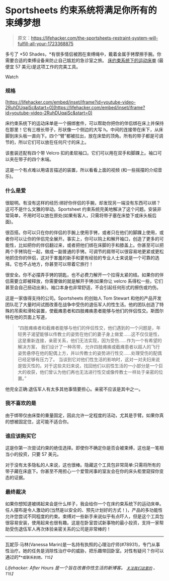 # Sportsheets 约束系统将满足你所有的束缚梦想

> 原文：<https://lifehacker.com/the-sportsheets-restraint-system-will-fulfill-all-your-1723368875>

多亏了 *50 Shades，*有很多情侣被困在束缚绳中，戴着金属手铐摩擦手腕。你需要合适的束缚设备来防止自己尴尬的急诊室之旅。 [床约束系统下的运动床单](https://www.filthydirty.com/under-the-bed-restraint-system.html#oid=1005_1) (最便宜 57 美元)是这项工作的完美工具。

Watch

### **规格**

 [https://lifehacker.com/embed/inset/iframe?id=youtube-video-2RuhDUqaiSc&start=0](https://lifehacker.com/embed/inset/iframe?id=youtube-video-2RuhDUqaiSc&start=0) 

床约束系统下的运动床单是一个捆绑套件，可以帮助你把你的伴侣绑在床上并保持在那里！它有三根长带子，形状像一个侧边的大写 h。中间的连接带在床下，从床脚到床头板一直向下。四个“臂”都被拉出，放在床垫的顶角。所有的带子都是可调节的，所以它们可以放在任何尺寸的床上。

该套装还配有四个带 Velcro 扣的柔软袖口。它们可以用在双手和脚踝上。袖口可以夹在带子的四个末端。

这是一个有点难以用语言描述的装置，所以看看上面的视频 (和一些摇摆的介绍音乐)。

### 什么是爱

很聪明。有没有这样的经历:绑好你伴侣的手腕，却发现另一端没有东西可以绑？这可不是什么文雅的举动。Sportsheet 约束系统完美地解决了这个问题。安装非常简单，不用时可以放在原处(如果有客人，只需将带子塞在床垫下或床头板后面)。

很百搭。你可以只在你的伴侣的手腕上使用手铐，或者只在他们的脚踝上使用，或者你可以让你的伴侣完全展开。事实上，你可以钩上和解开袖口，创造了更多的可能性，比如把你的伴侣翻过来，或者把他们绑在床脚的手和膝盖上。你甚至可以把两个手铐钩在一起，做成一副普通的手铐。可调节的肩带可以很容易地更紧或更松地抓住你的伴侣，这对于害羞的新手和更有经验的专业人士来说是一个可靠的选择。它也不占地方，你甚至可以带着它旅行！

很安全。你不必摆弄手铐的钥匙，也不必费力解开一个拉得太紧的结。如果你的伴侣需要立即被释放，你需要做的就是解开手铐(如果你让 velcro 系得松一些，它们甚至会自己扭动出来)。袖口本身也非常舒适，不会引起任何形式的擦伤或灼伤。

这是一家值得支持的公司。Sportsheets 的创始人 Tom Stewart 和他的产品开发团队花了大量时间试图改善在战争中受伤的退伍军人的性生活。他的团队创造了特殊的吊索和滑轮装置，使截瘫患者和四肢瘫痪患者能够与他们的伴侣性交。斯图尔特在他的页面上写道，

> “四肢瘫痪者和截瘫者能够与他们的伴侣性交，他们遇到的一个问题是，年轻男子渴望能够以传教士的姿势在他们的妻子身上做爱……这不仅仅是性，这是重新连接，亲密关系，他们无法实现，因为受伤……作为一个有希望的解决方案， 我们设计了一种吊带，允许四肢瘫痪或截瘫患者以超人的飞行姿势悬停在他的配偶上方，并以传教士的姿势进行性交……处理受伤的配偶已经足够有压力了。 当谈到它对他们性生活的影响时，这对一对夫妇来说是毁灭性的。对于这些夫妇来说，找回他们以前性生活的一小部分是一个巨大的收获，他们曾认为他们再也无法进行性交或像传教士一样处于亲密的位置。”

他完全正确:退伍军人有太多其他事情要担心。亲密不应该是其中之一。

### 我不喜欢的是

由于绑带仅由床垫的重量固定，因此允许一定程度的活动，尤其是手臂。如果你真的想被固定住，这可能不适合你。

### 谁应该购买它

这是你第一次尝试约束的绝佳选择。即使你不确定你是否会被束缚，这也是一笔相当小的投资，只要 57 美元。

对于没有太多隐私的人来说，这也很棒。隐藏这个工具包非常简单:只需将所有的带子藏在床底下。你甚至不用担心一个爱管闲事的室友会在你的床头柜里窥探你变态的证据。

### 最终裁决

如果你想知道被绑起来会是什么样子，我会给你一个在床约束系统下的运动床单。任人摆布是令人激动的(当然是以安全的、预先计划好的方式！)，产品的多功能性允许您尝试不同程度的约束。束缚对一些新手来说似乎有点吓人，但是这个工具包很容易安装，使用起来也很有趣。这是在卧室尝试新事物的最小投资，支持一家帮助受伤退伍军人再次体验亲密关系的公司是非常棒的！

* * *

瓦妮莎·马林(Vanessa Marin)是一名持有执照的心理治疗师(#78931)，专门从事性治疗。她的任务是消除性治疗中的威胁，把乐趣带回卧室。对性有疑问？你可以通过的[<small></small>](mailto:Vanessa.Marin@Lifehacker.com)*<small>*或联系到她。*T15】</small>*

*Lifehacker: After Hours 是一个旨在改善你性生活的新博客。 [<small>*关注我们这里的*</small>](https://twitter.com/LHAfterHours) <small>*。*T15】</small>*